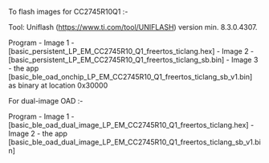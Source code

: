 To flash images for CC2745R10Q1 :-

Tool: Uniflash (https://www.ti.com/tool/UNIFLASH) version min. 8.3.0.4307.

Program
    - Image 1 - [basic_persistent_LP_EM_CC2745R10_Q1_freertos_ticlang.hex]
    - Image 2 - [basic_persistent_LP_EM_CC2745R10_Q1_freertos_ticlang_sb.bin]
    - Image 3 - the app [basic_ble_oad_onchip_LP_EM_CC2745R10_Q1_freertos_ticlang_sb_v1.bin] as binary at location 0x30000

For dual-image OAD :-

Program
    - Image 1 - [basic_ble_oad_dual_image_LP_EM_CC2745R10_Q1_freertos_ticlang.hex]
    - Image 2 - the app [basic_ble_oad_dual_image_LP_EM_CC2745R10_Q1_freertos_ticlang_sb_v1.bin]